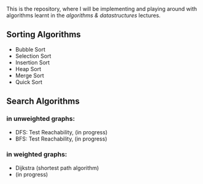 This is the repository, where I will be implementing
and playing around with algorithms learnt in the *algorithms & datastructures* lectures.

## Sorting Algorithms
- Bubble Sort
- Selection Sort
- Insertion Sort
- Heap Sort
- Merge Sort
- Quick Sort

## Search Algorithms
### in unweighted graphs:
- DFS: Test Reachability, (in progress)
- BFS: Test Reachability, (in progress)

### in weighted graphs:
- Dijkstra (shortest path algorithm)
- (in progress)
